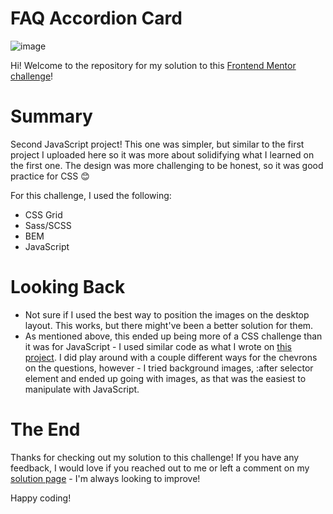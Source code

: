 # FAQ Accordion Card
![image](https://user-images.githubusercontent.com/47509295/202753103-71de50c7-932b-4601-810e-e2fcea9bb2ef.png)

Hi! Welcome to the repository for my solution to this <a href="https://www.frontendmentor.io/challenges/faq-accordion-card-XlyjD0Oam" target="_blank">Frontend Mentor challenge</a>!

# Summary
Second JavaScript project! This one was simpler, but similar to the first project I uploaded here so it was more about solidifying what I learned on the first one. The design was more challenging to be honest, so it was good practice for CSS 😊

For this challenge, I used the following: 
- CSS Grid
- Sass/SCSS
- BEM
- JavaScript

# Looking Back
- Not sure if I used the best way to position the images on the desktop layout. This works, but there might've been a better solution for them.
- As mentioned above, this ended up being more of a CSS challenge than it was for JavaScript - I used similar code as what I wrote on <a href="https://github.com/LazyDuckling/fem-intro-component-signup-form" target="_blank">this project</a>. I did play around with a couple different ways for the chevrons on the questions, however - I tried background images, :after selector element and ended up going with images, as that was the easiest to manipulate with JavaScript.

# The End
Thanks for checking out my solution to this challenge! If you have any feedback, I would love if you reached out to me or left a comment on my <a href="https://www.frontendmentor.io/solutions/faq-accordion-card-sassscss-bem-css-grid-and-js-XLmk_8hS2s" target="_blank">solution page</a> - I'm always looking to improve!

Happy coding!
